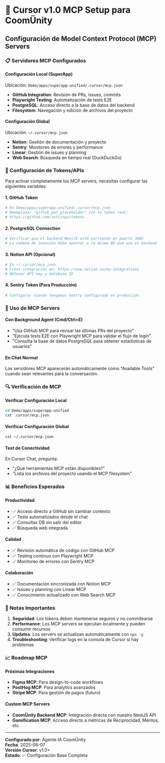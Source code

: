 # 🚀 Cursor v1.0 MCP Setup para CoomÜnity

## Configuración de Model Context Protocol (MCP) Servers

### 📋 Servidores MCP Configurados

#### **Configuración Local (SuperApp)**
Ubicación: `Demo/apps/superapp-unified/.cursor/mcp.json`

- **GitHub Integration**: Revisión de PRs, issues, commits
- **Playwright Testing**: Automatización de tests E2E
- **PostgreSQL**: Acceso directo a la base de datos del backend
- **Filesystem**: Navegación y edición de archivos del proyecto

#### **Configuración Global**
Ubicación: `~/.cursor/mcp.json`

- **Notion**: Gestión de documentación y proyecto
- **Sentry**: Monitoreo de errores y performance
- **Linear**: Gestión de issues y planning
- **Web Search**: Búsqueda en tiempo real (DuckDuckGo)

### 🔧 Configuración de Tokens/APIs

Para activar completamente los MCP servers, necesitas configurar las siguientes variables:

#### **1. GitHub Token**
```bash
# En Demo/apps/superapp-unified/.cursor/mcp.json
# Reemplazar "github_pat_placeholder" con tu token real:
# https://github.com/settings/tokens
```

#### **2. PostgreSQL Connection**
```bash
# Verificar que el backend NestJS esté corriendo en puerto 3002
# La cadena de conexión debe apuntar a la misma BD que usa el backend
```

#### **3. Notion API** (Opcional)
```bash
# En ~/.cursor/mcp.json
# Crear integración en: https://www.notion.so/my-integrations
# Obtener API key y database ID
```

#### **4. Sentry Token** (Para Producción)
```bash
# Configurar cuando tengamos Sentry configurado en producción
```

### 🎯 Uso de MCP Servers

#### **Con Background Agent (Cmd/Ctrl+E)**
- "Usa GitHub MCP para revisar las últimas PRs del proyecto"
- "Ejecuta tests E2E con Playwright MCP para validar el flujo de login"
- "Consulta la base de datos PostgreSQL para obtener estadísticas de usuarios"

#### **En Chat Normal**
Los servidores MCP aparecerán automáticamente como "Available Tools" cuando sean relevantes para la conversación.

### 🔍 Verificación de MCP

#### **Verificar Configuración Local**
```bash
cd Demo/apps/superapp-unified
cat .cursor/mcp.json
```

#### **Verificar Configuración Global**
```bash
cat ~/.cursor/mcp.json
```

#### **Test de Conectividad**
En Cursor Chat, pregunta:
- "¿Qué herramientas MCP están disponibles?"
- "Lista los archivos del proyecto usando el MCP filesystem"

### 📊 Beneficios Esperados

#### **Productividad**
- ✅ Acceso directo a GitHub sin cambiar contexto
- ✅ Tests automatizados desde el chat
- ✅ Consultas DB sin salir del editor
- ✅ Búsqueda web integrada

#### **Calidad**
- ✅ Revisión automática de código con GitHub MCP
- ✅ Testing continuo con Playwright MCP
- ✅ Monitoreo de errores con Sentry MCP

#### **Colaboración**
- ✅ Documentación sincronizada con Notion MCP
- ✅ Issues y planning con Linear MCP
- ✅ Conocimiento actualizado con Web Search MCP

### 🚨 Notas Importantes

1. **Seguridad**: Los tokens deben mantenerse seguros y no commitearse
2. **Performance**: Los MCP servers se ejecutan localmente y pueden consumir recursos
3. **Updates**: Los servers se actualizan automáticamente con `npx -y`
4. **Troubleshooting**: Verificar logs en la consola de Cursor si hay problemas

### 📈 Roadmap MCP

#### **Próximas Integraciones**
- **Figma MCP**: Para design-to-code workflows
- **PostHog MCP**: Para analytics avanzados
- **Stripe MCP**: Para gestión de pagos (futuro)

#### **Custom MCP Servers**
- **CoomÜnity Backend MCP**: Integración directa con nuestro NestJS API
- **Gamification MCP**: Acceso directo a métricas de Reciprocidad, Méritos, etc.

---

**Configurado por**: Agente IA CoomÜnity  
**Fecha**: 2025-06-07  
**Versión Cursor**: v1.0+  
**Estado**: ✅ Configuración Base Completa 